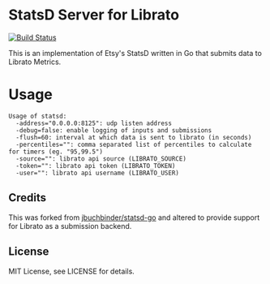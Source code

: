 # StatsD Server for Librato

[![Build Status](https://secure.travis-ci.org/jcoene/statsd-librato.png?branch=master)](http://travis-ci.org/jcoene/statsd-librato)

This is an implementation of Etsy's StatsD written in Go that submits data to Librato Metrics.

# Usage

```
Usage of statsd:
  -address="0.0.0.0:8125": udp listen address
  -debug=false: enable logging of inputs and submissions
  -flush=60: interval at which data is sent to librato (in seconds)
  -percentiles="": comma separated list of percentiles to calculate for timers (eg. "95,99.5")
  -source="": librato api source (LIBRATO_SOURCE)
  -token="": librato api token (LIBRATO_TOKEN)
  -user="": librato api username (LIBRATO_USER)
```

## Credits

This was forked from [jbuchbinder/statsd-go](https://github.com/jbuchbinder/statsd-go) and altered to provide support for Librato as a submission backend.

## License

MIT License, see LICENSE for details.
